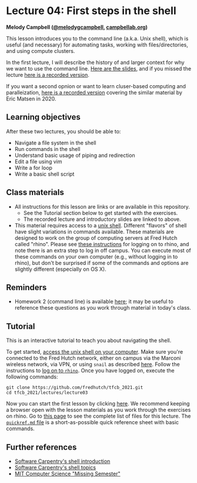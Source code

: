 # Lecture 04: First steps in the shell

**Melody Campbell ([@melodygcampbell](https://twitter.com/melodygcampbell), [campbellab.org](http://campbellab.org))**

This lesson introduces you to the command line (a.k.a. Unix shell), which is useful (and necessary) for automating tasks, working with files/directories, and using compute clusters.

In the first lecture, I will describe the history of and larger context for why we want to use the command line.
[Here are the slides](https://fredhutch.github.io/tfcb_2021/lectures/lecture03/slides/slides.html), and if you missed the lecture [here is a recorded version](https://washington.zoom.us/rec/share/kAlIrKjjhTXqy76tNzHBJG8g1BlglpnBkWj4vAS-7taesKBxFPTeyd6X4vmBnTnw.RXJ0i7Snc2N6Trel). 

If you want a second opnion or want to learn cluser-based computing and paralleization, [here is a recorded version](https://www.youtube.com/watch?v=dzkacZ2BTjw) covering the similar material by Eric Matsen in 2020.


## Learning objectives

After these two lectures, you should be able to:

- Navigate a file system in the shell
- Run commands in the shell
- Understand basic usage of piping and redirection
- Edit a file using vim
- Write a for loop
- Write a basic shell script

## Class materials

- All instructions for this lesson are links or are available in this repository.
  - See the Tutorial section below to get started with the exercises.
  - The recorded lecture and introductory slides are linked to above.
- This material requires access to a [unix shell](https://fredhutch.github.io/tfcb_2021/software/#unix-command-line-shell). Different "flavors" of shell have slight variations in commands available. These materials are designed to work on the group of computing servers at Fred Hutch called "rhino". Please see [these instructions](https://fredhutch.github.io/tfcb_2021/software/unix_rhino) for logging on to rhino, and note there is an extra step to log in off campus. You can execute most of these commands on your own computer (e.g., without logging in to rhino), but don't be surprised if some of the commands and options are slightly different (especially on OS X).

## Reminders

- Homework 2 (command line) is available [here](https://fredhutch.github.io/tfcb_2021/homeworks/homework02); it may be useful to reference these questions as you work through material in today's class.

## Tutorial

This is an interactive tutorial to teach you about navigating the shell.

To get started,
[access the unix shell on your computer](https://fredhutch.github.io/tfcb_2021/software#unix-command-line-shell).
Make sure you're connected to the Fred Hutch network,
either on campus via the Marconi wireless network,
via VPN,
or using `snail` as described [here](https://fredhutch.github.io/tfcb_2021/software/unix_rhino#off-campus-log-in).
Follow the instructions to [log on to `rhino`](https://fredhutch.github.io/tfcb_2021/software/unix_rhino#logging-on-to-rhino).
Once you have logged on,
execute the following commands:

    git clone https://github.com/fredhutch/tfcb_2021.git
    cd tfcb_2021/lectures/lecture03

Now you can start the first lesson by clicking [here](01-first-steps.md).
We recommend keeping a browser open with the lesson materials as you work through the exercises on rhino.
Go to [this page](https://github.com/fredhutch/tfcb_2021/tree/master/lectures/lecture03) to see the complete list of files for this lecture.
The [`quickref.md` file](https://fredhutch.github.io/tfcb_2021/lectures/lecture03/quickref) is a short-as-possible quick reference sheet with basic commands.

## Further references

* [Software Carpentry's shell introduction](https://swcarpentry.github.io/shell-novice/)
* [Software Carpentry's shell topics](https://carpentries-incubator.github.io/shell-extras/)
* [MIT Computer Science "Missing Semester"](https://missing.csail.mit.edu/)
